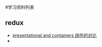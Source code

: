 #学习资料列表
## redux
- [presentational and containers 组件的对比](https://medium.com/@dan_abramov/smart-and-dumb-components-7ca2f9a7c7d0)
- 